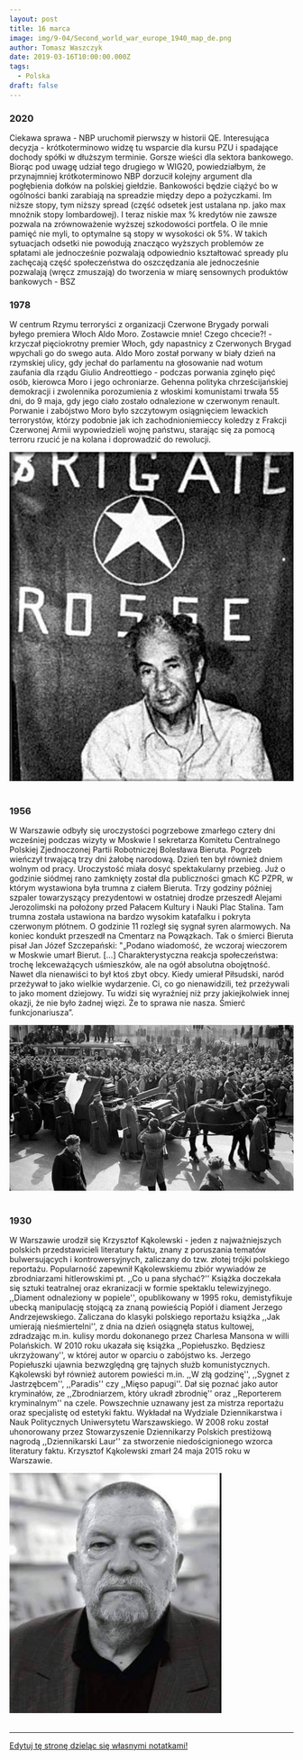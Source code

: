 ```yaml
---
layout: post
title: 16 marca
image: img/9-04/Second_world_war_europe_1940_map_de.png
author: Tomasz Waszczyk
date: 2019-03-16T10:00:00.000Z
tags:
  - Polska
draft: false
---
```


### 2020

Ciekawa sprawa - NBP uruchomił pierwszy w historii QE. Interesująca decyzja - krótkoterminowo widzę tu wsparcie dla kursu PZU i spadające dochody spółki w dłuższym terminie. Gorsze wieści dla sektora bankowego. Biorąc pod uwagę udział tego drugiego w WIG20, powiedziałbym, że przynajmniej krótkoterminowo NBP dorzucił kolejny argument dla pogłębienia dołków na polskiej giełdzie.
Bankowości będzie ciążyć bo w ogólności banki zarabiają na spreadzie między depo a pożyczkami. Im niższe stopy, tym niższy spread (część odsetek jest ustalana np. jako max mnożnik stopy lombardowej). I teraz niskie max % kredytów nie zawsze pozwala na zrównoważenie wyższej szkodowości portfela. O ile mnie pamięć nie myli, to optymalne są stopy w wysokości ok 5%. W takich sytuacjach odsetki nie powodują znacząco wyższych problemów ze spłatami ale jednocześnie pozwalają odpowiednio kształtować spready plu zachęcają część społeczeństwa do oszczędzania ale jednocześnie pozwalają (wręcz zmuszają) do tworzenia w miarę sensownych produktów bankowych - BSZ

### 1978

W centrum Rzymu terroryści z organizacji Czerwone Brygady porwali byłego premiera Włoch Aldo Moro.
Zostawcie mnie! Czego chcecie?! - krzyczał pięciokrotny premier Włoch, gdy napastnicy z Czerwonych Brygad wpychali go do swego auta. Aldo Moro został porwany w biały dzień na rzymskiej ulicy, gdy jechał do parlamentu na głosowanie nad wotum zaufania dla rządu Giulio Andreottiego - podczas porwania zginęło pięć osób, kierowca Moro i jego ochroniarze. Gehenna polityka chrześcijańskiej demokracji i zwolennika porozumienia z włoskimi komunistami trwała 55 dni, do 9 maja, gdy jego ciało zostało odnalezione w czerwonym renault. Porwanie i zabójstwo Moro było szczytowym osiągnięciem lewackich terrorystów, którzy podobnie jak ich zachodnioniemieccy koledzy z Frakcji Czerwonej Armii wypowiedzieli wojnę państwu, starając się za pomocą terroru rzucić je na kolana i doprowadzić do rewolucji.

<img src="./img/march/aldomoro.jpg"/><br><br>

### 1956

W Warszawie odbyły się uroczystości pogrzebowe zmarłego cztery dni wcześniej podczas wizyty w Moskwie I sekretarza Komitetu Centralnego Polskiej Zjednoczonej Partii Robotniczej Bolesława Bieruta.
Pogrzeb wieńczył trwającą trzy dni żałobę narodową. Dzień ten był również dniem wolnym od pracy.
Uroczystość miała dosyć spektakularny przebieg. Już o godzinie siódmej rano zamknięty został dla publiczności gmach KC PZPR, w którym wystawiona była trumna z ciałem Bieruta. Trzy godziny później szpaler towarzyszący prezydentowi w ostatniej drodze przeszedł Alejami Jerozolimski na położony przed Pałacem Kultury i Nauki Plac Stalina. Tam trumna została ustawiona na bardzo wysokim katafalku i pokryta czerwonym płótnem. O godzinie 11 rozległ się sygnał syren alarmowych. Na koniec kondukt przeszedł na Cmentarz na Powązkach.
Tak o śmierci Bieruta pisał Jan Józef Szczepański:
"„Podano wiadomość, że wczoraj wieczorem w Moskwie umarł Bierut. […] Charakterystyczna reakcja społeczeństwa: trochę lekceważących uśmieszków, ale na ogół absolutna obojętność. Nawet dla nienawiści to był ktoś zbyt obcy. Kiedy umierał Piłsudski, naród przeżywał to jako wielkie wydarzenie. Ci, co go nienawidzili, też przeżywali to jako moment dziejowy. Tu widzi się wyraźniej niż przy jakiejkolwiek innej okazji, że nie było żadnej więzi. Że to sprawa nie nasza. Śmierć funkcjonariusza”.

<img src="./img/march/bierut.jpg"/><br><br>

### 1930

W Warszawie urodził się Krzysztof Kąkolewski - jeden z najważniejszych polskich przedstawicieli literatury faktu, znany z poruszania tematów bulwersujących i kontrowersyjnych, zaliczany do tzw. złotej trójki polskiego reportażu. Popularność zapewnił Kąkolewskiemu zbiór wywiadów ze zbrodniarzami hitlerowskimi pt. ,,Co u pana słychać?''
Książka doczekała się sztuki teatralnej oraz ekranizacji w formie spektaklu telewizyjnego. ,,Diament odnaleziony w popiele'', opublikowany w 1995 roku, demistyfikuje ubecką manipulację stojącą za znaną powieścią Popiół i diament Jerzego Andrzejewskiego. Zaliczana do klasyki polskiego reportażu książka ,,Jak umierają nieśmiertelni'', z dnia na dzień osiągnęła status kultowej, zdradzając m.in. kulisy mordu dokonanego przez Charlesa Mansona w willi Polańskich. W 2010 roku ukazała się książka ,,Popiełuszko. Będziesz ukrzyżowany'', w której autor w oparciu o zabójstwo ks. Jerzego Popiełuszki ujawnia bezwzględną grę tajnych służb komunistycznych. Kąkolewski był również autorem powieści m.in. ,,W złą godzinę'', ,,Sygnet z Jastrzębcem'', ,,Paradis'' czy ,,Mięso papugi''. Dał się poznać jako autor kryminałów, ze ,,Zbrodniarzem, który ukradł zbrodnię'' oraz ,,Reporterem kryminalnym'' na czele. Powszechnie uznawany jest za mistrza reportażu oraz specjalistę od estetyki faktu. Wykładał na Wydziale Dziennikarstwa i Nauk Politycznych Uniwersytetu Warszawskiego. W 2008 roku został uhonorowany przez Stowarzyszenie Dziennikarzy Polskich prestiżową nagrodą ,,Dziennikarski Laur'' za stworzenie niedoścignionego wzorca literatury faktu.
Krzysztof Kąkolewski zmarł 24 maja 2015 roku w Warszawie.

<img src="./img/march/kakolewski.jpg"/><br><br>

---

<a href="https://github.com/TomaszWaszczyk/historia.waszczyk.com/edit/master/src/content/march-16.md" target="_blank">Edytuj tę stronę dzieląc się własnymi notatkami!</a>
